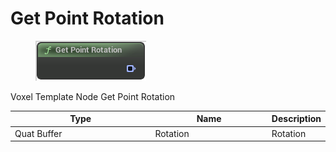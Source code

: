 # Get Point Rotation

<div align="left" data-full-width="false">

<figure><img src="Get_Point_Rotation.png" alt=""><figcaption></figcaption></figure>

</div>

Voxel Template Node Get Point Rotation

<table>
<thead><tr><th width="250">Type</th><th width="200">Name</th><th>Description</th></tr></thead>
<tbody>
<tr><td>Quat Buffer</td><td>Rotation</td><td>Rotation</td></tr>
</tbody>
</table>